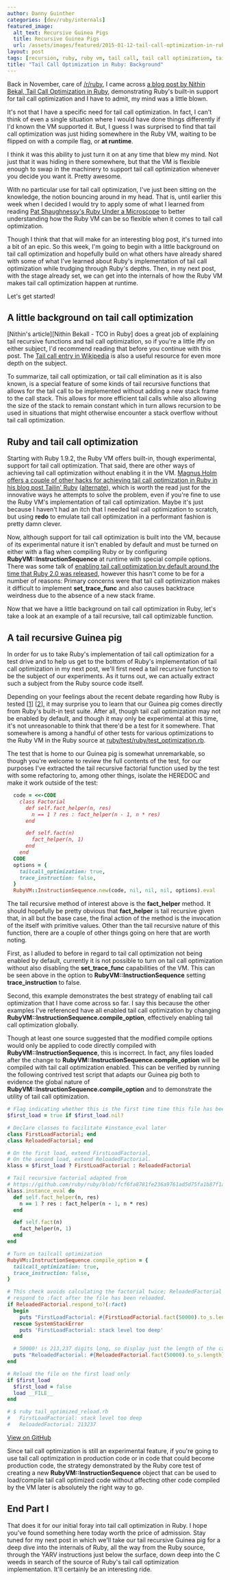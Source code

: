 ```yaml
---
author: Danny Guinther
categories: [dev/ruby/internals]
featured_image:
  alt_text: Recursive Guinea Pigs
  title: Recursive Guinea Pigs
  url: /assets/images/featured/2015-01-12-tail-call-optimization-in-ruby-background.jpg
layout: post
tags: [recursion, ruby, ruby vm, tail call, tail call optimization, tail recursion, tail recursive]
title: "Tail Call Optimization in Ruby: Background"
---
```

Back in November, care of [/r/ruby][reddit for rubyists], I came across [a blog
post by Nithin Bekal, Tail Call Optimization in Ruby][Nithin Bekal - TCO in Ruby],
demonstrating Ruby's built-in support for tail call optimization and I have to
admit, my mind was a little blown.

It's not that I have a specific need for tail call optimization. In fact,
I can't think of even a single situation where I would have done
things differently if I'd known the VM supported it. But, I guess I was
surprised to find that tail call optimization was just hiding somewhere in the
Ruby VM, waiting to be flipped on with a compile flag, or **at runtime**.

I think it was this ability to just turn it on at any time that blew my mind.
Not just that it was hiding in there somewhere, but that the VM is flexible
enough to swap in the machinery to support tail call optimization whenever you
decide you want it. Pretty awesome.

With no particular use for tail call optimization, I've just been sitting on the
knowledge, the notion bouncing around in my head. That is, until earlier this
week when I decided I would try to apply some of what I learned from reading
[Pat Shaughnessy's Ruby Under a Microscope][Pat Shaughnessy - RUM] to better
understanding how the Ruby VM can be so flexible when it comes to tail call
optimization.

Though I think that that will make for an interesting blog post, it's turned into a
bit of an epic. So this week, I'm going to begin with a little background on
tail call optimization and hopefully build on what others have already shared
with some of what I've learned about Ruby's implementation of tail call
optimization while trudging through Ruby's depths. Then, in my next post, with
the stage already set, we can get into the internals of how the Ruby VM makes
tail call optimization happen at runtime.

Let's get started!

## A little background on tail call optimization
[Nithin's article][Nithin Bekall - TCO in Ruby] does a great job of explaining
tail recursive functions and tail call optimization, so if you're a little iffy
on either subject, I'd recommend reading that before you continue with this
post. The [Tail call entry in Wikipedia][Wikipedia - tail call] is also a useful
resource for even more depth on the subject.

To summarize, tail call optimization, or tail call elimination as it is also
known, is a special feature of some kinds of tail recursive functions that
allows for the tail call to be implemented without adding a new stack frame to
the call stack. This allows for more efficient tail calls while also
allowing the size of the stack to remain constant which in turn allows recursion
to be used in situations that might otherwise encounter a stack overflow without
tail call optimization.

## Ruby and tail call optimization
Starting with Ruby 1.9.2, the Ruby VM offers built-in, though experimental,
support for tail call optimization. That said, there are other ways of achieving
tail call optimization without enabling it in the VM. [Magnus Holm offers a
couple of other hacks for achieving tail call optimization in Ruby in his blog
post Tailin' Ruby][Magnus Holm - Tailin' Ruby]
([alternate][Magnus Holm - Tailin' Ruby Alternate]), which is worth the read
just for the innovative ways he attempts to solve the problem, even if you're
fine to use the Ruby VM's implementation of tail call optimization. Maybe it's
just because I haven't had an itch that I needed tail call optimization to
scratch, but using **redo** to emulate tail call optimization in a performant
fashion is pretty damn clever.

Now, although support for tail call optimization is built into the VM, because
of its experimental nature it isn't enabled by default and must be turned on
either with a flag when compiling Ruby or by configuring
**RubyVM::InstructionSequence** at runtime with special compile options. There
was some talk of [enabling tail call optimization by default around the time
that Ruby 2.0 was released][bugs.ruby-lang.org - Issue 6602], however this
hasn't come to be for a number of reasons: Primary concerns were that tail call
optimization makes it difficult to implement **set_trace_func** and also causes
backtrace weirdness due to the absence of a new stack frame.

Now that we have a little background on tail call optimization in Ruby, let's
take a look at an example of a tail recursive, tail call optimizable function.

## A tail recursive Guinea pig
In order for us to take Ruby's implementation of tail call optimization for a
test drive and to help us get to the bottom of Ruby's implementation of tail
call optimization in my next post, we'll first need a tail recursive function to
be the subject of our experiments. As it turns out, we can actually extract such
a subject from the Ruby source code itself.

Depending on your feelings about the recent debate regarding how Ruby is tested
[[1][Rubini.us - Matz's Ruby developers don't use RubySpec]]
[[2][gist.github.com - Response to Matz's Ruby devs don't use RubySpec]], it may
surprise you to learn that our Guinea pig comes directly from Ruby's built-in
test suite. After all, though tail call optimization may not be enabled by
default, and though it may only be experimental at this time, it's not
unreasonable to think that there'd be a test for it somewhere. That somewhere is
among a handful of other tests for various optimizations to the Ruby VM in the
Ruby source at
[ruby/test/ruby/test_optimization.rb][GitHub.com - ruby/test/ruby/test_optimizations].

The test that is home to our Guinea pig is somewhat unremarkable, so though
you're welcome to review the full contents of the test, for our purposes I've
extracted the tail recursive factorial function used by the test with some
refactoring to, among other things, isolate the HEREDOC and make it work outside
of the test:

```ruby
  code = <<-CODE
    class Factorial
      def self.fact_helper(n, res)
        n == 1 ? res : fact_helper(n - 1, n * res)
      end

      def self.fact(n)
        fact_helper(n, 1)
      end
    end
  CODE
  options = {
    tailcall_optimization: true,
    trace_instruction: false,
  }
  RubyVM::InstructionSequence.new(code, nil, nil, nil, options).eval
```

The tail recursive method of interest above is the **fact_helper** method. It
should hopefully be pretty obvious that **fact_helper** is tail recursive given
that, in all but the base case, the final action of the method is the invocation
of the itself with primitive values. Other than the tail recursive nature of
this function, there are a couple of other things going on here that are worth
noting.

First, as I alluded to before in regard to tail call optimization not being
enabled by default, currently it is not possible to turn on tail call
optimization without also disabling the **set_trace_func** capabilities of the VM.
This can be seen above in the option to **RubyVM::InstructionSequence** setting
**trace_instruction** to false.

Second, this example demonstrates the best strategy of enabling tail call
optimization that I have come across so far. I say this because the other
examples I've referenced have all enabled tail call optimization by changing
**RubyVM::InstructionSequence.compile_option**, effectively enabling tail call
optimization globally.

Though at least one source suggested that the modified compile options would only be
applied to code directly compiled with **RubyVM::InstructionSequence**, this is
incorrect. In fact, any files loaded after the change to
**RubyVM::InstructionSequence.compile_option** will be compiled with tail call
optimization enabled. This can be verified by running the following contrived
test script that adapts our Guinea pig both to evidence the global nature of
**RubyVM::InstructionSequence.compile_option** and to demonstrate the utility of
tail call optimization.

```ruby
# Flag indicating whether this is the first time time this file has been loaded
$first_load = true if $first_load.nil?

# Declare classes to facilitate #instance_eval later
class FirstLoadFactorial; end
class ReloadedFactorial; end

# On the first load, extend FirstLoadFactorial,
# On the second load, extend ReloadedFactorial.
klass = $first_load ? FirstLoadFactorial : ReloadedFactorial

# Tail recursive factorial adapted from
# https://github.com/ruby/ruby/blob/fcf6fa8781fe236a9761ad5d75fa1b87f1afeea2/test/ruby/test_optimization.rb#L213
klass.instance_eval do
  def self.fact_helper(n, res)
    n == 1 ? res : fact_helper(n - 1, n * res)
  end

  def self.fact(n)
    fact_helper(n, 1)
  end
end

# Turn on tailcall optimization
RubyVM::InstructionSequence.compile_option = {
  tailcall_optimization: true,
  trace_instruction: false,
}

# This check avoids calculating the factorial twice; ReloadedFactorial will only
# respond to :fact after the file has been reloaded.
if ReloadedFactorial.respond_to?(:fact)
  begin
    puts "FirstLoadFactorial: #{FirstLoadFactorial.fact(50000).to_s.length}"
  rescue SystemStackError
    puts 'FirstLoadFactorial: stack level too deep'
  end

  # 50000! is 213,237 digits long, so display just the length of the calculation
  puts "ReloadedFactorial: #{ReloadedFactorial.fact(50000).to_s.length}"
end

# Reload the file on the first load only
if $first_load
  $first_load = false
  load __FILE__
end

# $ ruby tail_optimized_reload.rb
#   FirstLoadFactorial: stack level too deep
#   ReloadedFactorial: 213237
```

[View on GitHub][GitHub.com - tdg5/blog/tail_call_optimized_reload.rb]

Since tail call optimization is still an experimental feature, if you're going
to use tail call optimization in production code or in code that could become
production code, the strategy demonstrated by the Ruby core test of creating a
new **RubyVM::InstructionSequence** object that can be used to load/compile tail
call optimized code without affecting other code compiled by the VM later is
absolutely the right way to go.

## End Part I
That does it for our initial foray into tail call optimization in Ruby. I hope
you've found something here today worth the price of admission. Stay tuned for
my next post in which we'll take our tail recursive Guinea pig for a deep dive into the
internals of Ruby, all the way from the Ruby source, through the YARV instructions
just below the surface, down deep into the C weeds in search of the source
of Ruby's tail call optimization implementation. It'll certainly be an
interesting ride.

[GitHub.com - ruby/test/ruby/test_optimizations]: https://github.com/ruby/ruby/blob/fcf6fa8781fe236a9761ad5d75fa1b87f1afeea2/test/ruby/test_optimization.rb#L213 "Github.com - ruby/test/ruby/test_optimizations"
[Github.com - tdg5/blog/tail_call_optimized_reload.rb]: https://github.com/tdg5/blog_snippets/blob/8cdc800e711f5270754e352b9f3458d7e429b87d/lib/blog_snippets/tail_call_optimization_in_ruby_internals/tail_optimized_reload.rb "Github.com - tail_call_optimized_reload.rb"
[Magnus Holm - Tailin' Ruby Alternate]: http://oldblog.judofyr.net/posts/tailin-ruby.html "Magnus Holm - Tailin' Ruby - Alternate link"
[Magnus Holm - Tailin' Ruby]: http://timelessrepo.com/tailin-ruby "Magnus Holm - Tailin' Ruby"
[Nithin Bekal - TCO in Ruby]: http://nithinbekal.com/posts/ruby-tco/ "Nithin Bekal - Tail Call Optimization in Ruby"
[Pat Shaughnessy - RUM]: http://patshaughnessy.net/ruby-under-a-microscope "Pat Shaughnessy - Ruby Under a Microscope"
[Rubini.us - Matz's Ruby developers don't use RubySpec]: http://rubini.us/2014/12/31/matz-s-ruby-developers-don-t-use-rubyspec/
[Wikipedia - tail call]: https://en.wikipedia.org/wiki/Tail_call "Wikipedia - Tail call"
[bugs.ruby-lang.org - Issue 6602]: https://bugs.ruby-lang.org/issues/6602 "Tail call optimization: enable by default?"
[gist.github.com - Response to Matz's Ruby devs don't use RubySpec]: https://gist.github.com/nateberkopec/11dbcf0ee7f2c08450ea
[reddit for rubyists]: https://www.reddit.com/r/ruby "reddit for rubyists"
